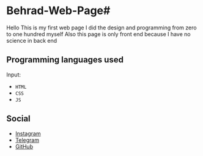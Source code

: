 # Behrad-Web-Page#

Hello This is my first web page 
I did the design and programming from zero to one hundred myself Also this page is only front end 
because I have no science in back end

## Programming languages used ##
Input:
- `HTML`
- `CSS`
- `JS`

## Social

-  [Instagram](https://instagram.com/bhrad2006)
-  [Telegram](https://t.me/bhradhashemi)
-  [GitHub](https://pages.github.com/Behrad07)
